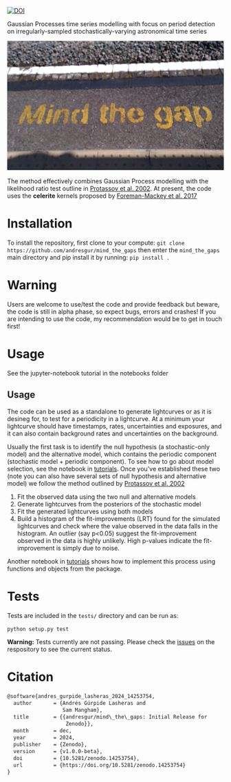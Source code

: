[![DOI](https://zenodo.org/badge/727285474.svg)](https://doi.org/10.5281/zenodo.14253753)

Gaussian Processes time series modelling with focus on period detection on irregularly-sampled stochastically-varying astronomical time series

![Mind The Gaps](https://github.com/andresgur/mind_the_gaps/blob/main/docs/mind_the_gaps.jpg)

The method effectively combines Gaussian Process modelling with the likelihood ratio test outline in [Protassov et al. 2002](https://ui.adsabs.harvard.edu/abs/2002ApJ...571..545P/abstract). At present, the code uses the **celerite** kernels proposed by [Foreman-Mackey et al. 2017](https://iopscience.iop.org/article/10.3847/1538-3881/aa9332)


# Installation
To install the repository, first clone to your compute:
`git clone https://github.com/andresgur/mind_the_gaps`
then enter the `mind_the_gaps` main directory and pip install it by running:
 `pip install .`
# Warning
Users are welcome to use/test the code and provide feedback but beware, the code is still in alpha phase, so expect bugs, errors and crashes! If you are intending to use the code, my recommendation would be to get in touch first!
# Usage
See the jupyter-notebook tutorial in the notebooks folder

## Usage

The code can be used as a standalone to generate lightcurves or as it is desineg for, to test for a periodicity in a lightcurve. At a minimum your lightcurve should have timestamps, rates, uncertainties and exposures, and it can also contain background rates and uncertainties on the background.

Usually the first task is to identify the null hypothesis (a stochastic-only model) and the alternative model, which contains the periodic component (stochastic model + periodic component). To see how to go about model selection, see the notebook in [tutorials](https://github.com/andresgur/mind_the_gaps/tree/main/notebooks). Once you've established these two (note you can also have several sets of null hypothesis and alternative model) we follow the method outlined by [Protassov et al. 2002](https://pages.github.com/](https://ui.adsabs.harvard.edu/abs/2002ApJ...571..545P/abstract))
1. Fit the observed data using the two null and alternative models
2. Generate lightcurves from the posteriors of the stochastic model
3. Fit the generated lightcurves using both models
4. Build a histogram of the fit-improvements (LRT) found for the simulated lightcurves and check where the value observed in the data falls in the histogram. An outlier (say p<0.05) suggest the fit-improvement observed in the data is highly unlikely. High p-values indicate the fit-improvement is simply due to noise.

Another notebook in [tutorials](https://github.com/andresgur/mind_the_gaps/tree/main/notebooks) shows how to implement this process using functions and objects from the package.


# Tests
Tests are included in the `tests/` directory and can be run as:
```
python setup.py test
```
**Warning:** Tests currently are not passing. Please check the [issues](https://github.com/andresgur/mind_the_gaps/issues/13) on the respository to see the current status.

# Citation
```
@software{andres_gurpide_lasheras_2024_14253754,
  author       = {Andrés Gúrpide Lasheras and
                  Sam Mangham},
  title        = {{andresgur/mind\_the\_gaps: Initial Release for 
                   Zenodo}},
  month        = dec,
  year         = 2024,
  publisher    = {Zenodo},
  version      = {v1.0.0-beta},
  doi          = {10.5281/zenodo.14253754},
  url          = {https://doi.org/10.5281/zenodo.14253754}
}
```
